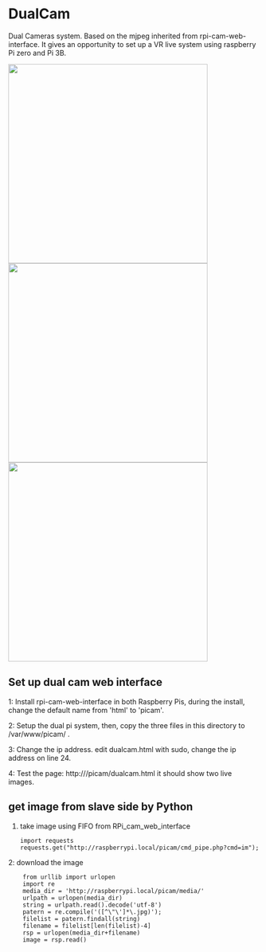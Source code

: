 # DualCam
Dual Cameras system. Based on the mjpeg inherited from rpi-cam-web-interface. It gives an opportunity to set up a VR live system using raspberry Pi zero and Pi 3B. 

<div style:"display:inline-block" >
  <img src="https://github.com/rpicamera/360pano/blob/master/img/Real.jpg"      height="400"/>
  <img src="https://github.com/rpicamera/360pano/blob/master/img/RealFront.jpg" height="400"/>
  <img src="https://github.com/rpicamera/360pano/blob/master/img/RealSide.jpg"  height="400"/> 
</div>

## Set up dual cam web interface

1: Install rpi-cam-web-interface in both Raspberry Pis, during the install, change the default name from 'html' to 'picam'.

2: Setup the dual pi system, then, copy the three files in this directory to /var/www/picam/  . 

3: Change the ip address. edit dualcam.html with sudo, change the ip address on line 24. 

4: Test the page: http://<ip>/picam/dualcam.html  it should show two live images. 

## get image from slave side by Python

1.  take image using FIFO from RPi_cam_web_interface

        import requests
        requests.get("http://raspberrypi.local/picam/cmd_pipe.php?cmd=im");

2:  download the image
        
        from urllib import urlopen
        import re
        media_dir = 'http://raspberrypi.local/picam/media/'
        urlpath = urlopen(media_dir)
        string = urlpath.read().decode('utf-8')
        patern = re.compile('([^\"\']*\.jpg)');
        filelist = patern.findall(string)
        filename = filelist[len(filelist)-4]
        rsp = urlopen(media_dir+filename)
        image = rsp.read()        
